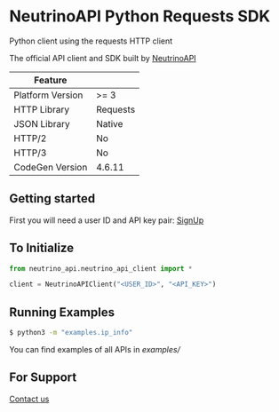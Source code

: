 # NeutrinoAPI Python Requests SDK

Python client using the requests HTTP client

The official API client and SDK built by [NeutrinoAPI](https://www.neutrinoapi.com/)

| Feature          |          |
|------------------|----------|
| Platform Version | >= 3     |
| HTTP Library     | Requests |
| JSON Library     | Native   |
| HTTP/2           | No       |
| HTTP/3           | No       |
| CodeGen Version  | 4.6.11   |

## Getting started

First you will need a user ID and API key pair: [SignUp](https://www.neutrinoapi.com/signup/)

## To Initialize 
```python
from neutrino_api.neutrino_api_client import *

client = NeutrinoAPIClient("<USER_ID>", "<API_KEY>")
```

## Running Examples

```sh
$ python3 -m "examples.ip_info"
```
You can find examples of all APIs in _examples/_

## For Support 
[Contact us](https://www.neutrinoapi.com/contact-us/)